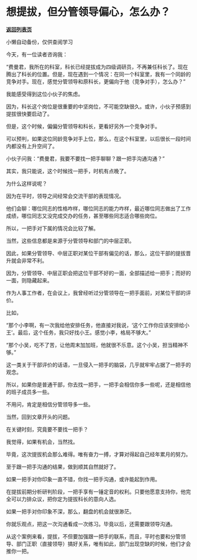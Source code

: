 # 想提拔，但分管领导偏心，怎么办？

[**返回列表页**](/gzh/费曼的小茶馆)

小懒自动备份，仅供查阅学习

今天，有一位读者咨询我：  

“费曼君，我所在的科室，科长已经提拔成为四级调研员，不再兼任科长了。现在腾出了科长的位置。但是，现在遇到一个情况：在同一个科室里，我有一个同龄的竞争对手。现在，感觉分管领导和原科长，更偏向于他（竞争对手），怎么办？”  

我能感受得到这位小伙子的焦虑。

因为，科长这个岗位是很重要的中坚岗位，不可能空缺很久。或许，小伙子预感到提拔很快要启动了。  

但是，这个时候，偏偏分管领导和科长，更看好另外一个竞争对手。

可以预判，如果这位同龄竞争对手上位，那么，在这个科室里，以后很长一段时间内都没有上升空间了。

小伙子问我：“费曼君，我要不要找一把手聊聊？跟一把手沟通沟通？”

其实，我只能说，这个时候找一把手，时机有点晚了。  

为什么这样说呢？

因为在平时，领导之间经常会交流干部的表现情况。

他们会聊：哪位同志的性格咋样，哪位同志的能力咋样，最近哪位同志做出了工作成绩，哪位同志又没完成交办的任务，甚至哪些同志适合哪些岗位。

所以，一把手对下属的情况会比较了解。

当然，这些信息都是来源于分管领导和部门的中层正职。

因此，如果分管领导、中层正职对某位干部有偏见的话，那么，这位干部的提拔晋升就会非常不利。

因为，分管领导、中层正职会把这位干部不好的一面，全部描述给一把手；而好的一面，则隐藏起来。

作为人事工作者，在会议上，我曾经听过分管领导在一把手面前，对某位干部的评价。

比如，

“那个小李啊，有一次我给他安排任务，他直接对我说，‘这个工作你应该安排给小王’。最后，这个任务，我只好找小王。感觉小李，格局不够大。”

“那个小吴，吃不了苦，让他周末加加班，他就很不乐意。这个小吴，担当精神不够。”

这一类关于干部评价的话语，一旦侵入一把手的脑袋，几乎就牢牢占据了一把手的观念。

所以，如果你是普通干部，你去找一把手，一把手会相信你多一些呢，还是相信他的班子成员多一些。

不用问，肯定是相信分管领导多一些。

当然，回到文章开头的问题。

在关键时刻，究竟要不要找一把手？

我觉得，如果有机会，当然找。

毕竟，这次提拔机会那么难得。唯有奋力一搏，才算对得起自己经年累月的努力。

至于跟一把手沟通的结果，做到顺其自然就好了。

如果一把手对你印象一直不错，你找一把手沟通，或许能起到作用。

在提拔前期分析研判阶段，一把手享有一锤定音的权利。只要他愿意支持你，他完全可以力排众议，把你定为提拔科长的意向人选。  

如果一把手对你印象不深，那么，翻盘的机会就很渺茫。

你就乐观点，把这一次沟通看成一次练习。毕竟以后，还需要跟领导沟通。

从这个案例来看，提拔，不但要加强跟一把手的联系，而且，平时也要和分管领导、部门正职（直接领导）搞好关系，唯有如此，部门出现空缺的时候，他们才会推你一把。  

